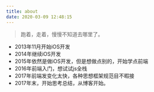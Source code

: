 ```yaml
---
title: about
date: 2020-03-09 12:48:15
---
```


<div class="zh post-container">
    <blockquote>
        跑着，走着，慢慢不知道去哪里了。
    </blockquote>
    <ul>
        <li>2013年11月开始iOS开发</li>
        <li>2014年继续iOS开发</li>
        <li>2015年依然是做iOS开发，但是想做点别的，开始学点前端</li>
        <li>2016年前端入门，想试试js全栈</li>
        <li>2017年前端发变化太快，各种思想框架规范目不暇接</li>
        <li>2017年末，开始思考总结，从博客开始。</li>
    </ul>
</div>